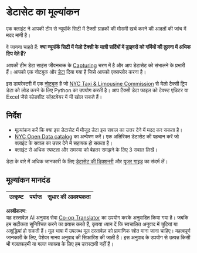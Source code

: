 <!--
CO_OP_TRANSLATOR_METADATA:
{
  "original_hash": "564445c39ad29a491abcb9356fc4d47d",
  "translation_date": "2025-08-24T22:17:43+00:00",
  "source_file": "4-Data-Science-Lifecycle/14-Introduction/assignment.md",
  "language_code": "hi"
}
-->
# डेटासेट का मूल्यांकन

एक क्लाइंट ने आपकी टीम से न्यूयॉर्क सिटी में टैक्सी ग्राहकों की मौसमी खर्च करने की आदतों की जांच में मदद मांगी है। 

वे जानना चाहते हैं: **क्या न्यूयॉर्क सिटी में येलो टैक्सी के यात्री सर्दियों में ड्राइवरों को गर्मियों की तुलना में अधिक टिप देते हैं?**

आपकी टीम डेटा साइंस जीवनचक्र के [Capturing](Readme.md#Capturing) चरण में है और आप डेटासेट को संभालने के प्रभारी हैं। आपको एक नोटबुक और [डेटा](../../../../data/taxi.csv) दिया गया है जिसे आपको एक्सप्लोर करना है।

इस डायरेक्टरी में एक [नोटबुक](../../../../4-Data-Science-Lifecycle/14-Introduction/notebook.ipynb) है जो [NYC Taxi & Limousine Commission](https://docs.microsoft.com/en-us/azure/open-datasets/dataset-taxi-yellow?tabs=azureml-opendatasets) से येलो टैक्सी ट्रिप डेटा को लोड करने के लिए Python का उपयोग करती है। 
आप टैक्सी डेटा फाइल को टेक्स्ट एडिटर या Excel जैसे स्प्रेडशीट सॉफ़्टवेयर में भी खोल सकते हैं।

## निर्देश

- मूल्यांकन करें कि क्या इस डेटासेट में मौजूद डेटा इस सवाल का उत्तर देने में मदद कर सकता है।
- [NYC Open Data catalog](https://data.cityofnewyork.us/browse?sortBy=most_accessed&utf8=%E2%9C%93) का अन्वेषण करें। एक अतिरिक्त डेटासेट की पहचान करें जो क्लाइंट के सवाल का उत्तर देने में सहायक हो सकता है।
- क्लाइंट से अधिक स्पष्टता और समस्या को बेहतर समझने के लिए 3 सवाल लिखें। 

डेटा के बारे में अधिक जानकारी के लिए [डेटासेट की डिक्शनरी](https://www1.nyc.gov/assets/tlc/downloads/pdf/data_dictionary_trip_records_yellow.pdf) और [यूजर गाइड](https://www1.nyc.gov/assets/tlc/downloads/pdf/trip_record_user_guide.pdf) का संदर्भ लें।

## मूल्यांकन मानदंड

उत्कृष्ट | पर्याप्त | सुधार की आवश्यकता
--- | --- | ---

**अस्वीकरण**:  
यह दस्तावेज़ AI अनुवाद सेवा [Co-op Translator](https://github.com/Azure/co-op-translator) का उपयोग करके अनुवादित किया गया है। जबकि हम सटीकता सुनिश्चित करने का प्रयास करते हैं, कृपया ध्यान दें कि स्वचालित अनुवाद में त्रुटियां या अशुद्धियां हो सकती हैं। मूल भाषा में उपलब्ध मूल दस्तावेज़ को प्रामाणिक स्रोत माना जाना चाहिए। महत्वपूर्ण जानकारी के लिए, पेशेवर मानव अनुवाद की सिफारिश की जाती है। इस अनुवाद के उपयोग से उत्पन्न किसी भी गलतफहमी या गलत व्याख्या के लिए हम उत्तरदायी नहीं हैं।